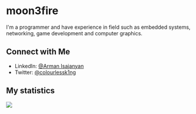 # moon3fire

I'm a programmer and have experience in field such as embedded systems, networking, game development and computer graphics.


## Connect with Me
- LinkedIn: [@Arman Isajanyan](https://www.linkedin.com/in/arman-isadzhanyan-498a29229)
- Twitter: [@colourlessk1ng](https://twitter.com/colourlessk1ng)

## My statistics
![](https://github-readme-stats.vercel.app/api?username=moon3fire&show_icons=true&theme=dracula&hide_border=true&include_all_commits=true&count_private=true)

